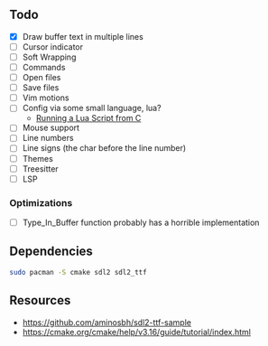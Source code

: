 ## Todo

- [x] Draw buffer text in multiple lines
- [ ] Cursor indicator
- [ ] Soft Wrapping
- [ ] Commands
- [ ] Open files
- [ ] Save files
- [ ] Vim motions
- [ ] Config via some small language, lua?
  - [Running a Lua Script from C](https://www.oreilly.com/library/view/creating-solid-apis/9781491986301/ch01.html)
- [ ] Mouse support
- [ ] Line numbers
- [ ] Line signs (the char before the line number)
- [ ] Themes
- [ ] Treesitter
- [ ] LSP

### Optimizations

- [ ] Type_In_Buffer function probably has a horrible implementation

## Dependencies

```bash
sudo pacman -S cmake sdl2 sdl2_ttf
```

## Resources

- https://github.com/aminosbh/sdl2-ttf-sample
- https://cmake.org/cmake/help/v3.16/guide/tutorial/index.html
